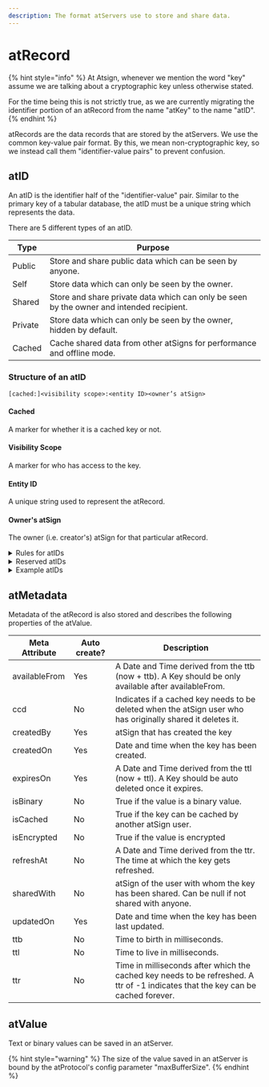 ```yaml
---
description: The format atServers use to store and share data.
---
```


# atRecord

{% hint style="info" %}
At Atsign, whenever we mention the word "key" assume we are talking about a cryptographic key unless otherwise stated.&#x20;

For the time being this is not strictly true, as we are currently migrating the identifier portion of an atRecord from the name "atKey" to the name "atID".
{% endhint %}

atRecords are the data records that are stored by the atServers. We use the common key-value pair format. By this, we mean non-cryptographic key, so we instead call them "identifier-value pairs" to prevent confusion.

## atID

An atID is the identifier half of the "identifier-value" pair. Similar to the primary key of a tabular database, the atID must be a unique string which represents the data.

There are 5 different types of an atID.

| Type    | Purpose                                                                                  |
| ------- | ---------------------------------------------------------------------------------------- |
| Public  | Store and share public data which can be seen by anyone.                                 |
| Self    | Store data which can only be seen by the owner.                                          |
| Shared  | Store and share private data which can only be seen by the owner and intended recipient. |
| Private | Store data which can only be seen by the owner, hidden by default.                       |
| Cached  | Cache shared data from other atSigns for performance and offline mode.                   |

### Structure of an atID

```
[cached:]<visibility scope>:<entity ID><owner’s atSign>
```

#### Cached

A marker for whether it is a cached key or not.

#### Visibility Scope

A marker for who has access to the key.

#### Entity ID

A unique string used to represent the atRecord.

#### Owner's atSign

The owner (i.e. creator's) atSign for that particular atRecord.

<details>

<summary>Rules for atIDs</summary>

1. Length of an atID should not be more than 240 characters\
   (a limitation of the current implementation of the atServer, not a protocol limitation)
2. A maximum of 55  7-bit characters for the atSign
3. Allowed characters in an entity are: `[\w._,-"']`
4. Namespace is mandatory in the current implementation of the protocol\
   i.e entity must follow the notation: `<identifier>.<namespace>`
5. Cached atIDs should have a different owner than the current atSign
6. Visibility scope and owner cannot be the same for a shared atID
7. Reserved atIDs cannot be [modified](../sdk/crud-operations.md) or [notified](../sdk/events.md)
8. For newly created atIDs, the owner must match the current atSign



</details>

<details>

<summary>Reserved atIDs</summary>

The following is a list of reserved atIDs which the atServer requires to function.

**Don't** try to delete or overwrite these keys, the atServer cannot function without them.

* `privatekey:at_pkam_privatekey`
* `privatekey:at_pkam_publickey`
* `public:publickey`
* `privatekey:privatekey`
* `shared_key`
* `privatekey:self_encryption_key`
* `signing_privatekey`
* `public:signing_publickey`
* `privatekey:at_secret`
* `privatekey:at_secret_deleted`

</details>

<details>

<summary>Example atIDs</summary>

#### Public atID

`public:location@alice`

#### Private atID

`privatekey:pk1@alice`

#### Shared atID

`@bob:phone@alice`

#### Internal atID

`_latestnotificationid.at_skeleton_app@alice`

#### Cached atID

`cached:@bob:phone@alice`

</details>

## atMetadata

Metadata of the atRecord is also stored and describes the following properties of the atValue.

| **Meta Attribute** | **Auto create?** | **Description**                                                                                                                  |
| ------------------ | ---------------- | -------------------------------------------------------------------------------------------------------------------------------- |
| availableFrom      | Yes              | A Date and Time derived from the ttb (now + ttb). A Key should be only available after availableFrom.                            |
| ccd                | No               | Indicates if a cached key needs to be deleted when the atSign user who has originally shared it deletes it.                      |
| createdBy          | Yes              | atSign that has created the key                                                                                                  |
| createdOn          | Yes              | Date and time when the key has been created.                                                                                     |
| expiresOn          | Yes              | A Date and Time derived from the ttl (now + ttl). A Key should be auto deleted once it expires.                                  |
| isBinary           | No               | True if the value is a binary value.                                                                                             |
| isCached           | No               | True if the key can be cached by another atSign user.                                                                            |
| isEncrypted        | No               | True if the value is encrypted                                                                                                   |
| refreshAt          | No               | A Date and Time derived from the ttr. The time at which the key gets refreshed.                                                  |
| sharedWith         | No               | atSign of the user with whom the key has been shared. Can be null if not shared with anyone.                                     |
| updatedOn          | Yes              | Date and time when the key has been last updated.                                                                                |
| ttb                | No               | Time to birth in milliseconds.                                                                                                   |
| ttl                | No               | Time to live in milliseconds.                                                                                                    |
| ttr                | No               | Time in milliseconds after which the cached key needs to be refreshed. A ttr of -1 indicates that the key can be cached forever. |

## atValue

Text or binary values can be saved in an atServer.&#x20;

{% hint style="warning" %}
The size of the value saved in an atServer is bound by the atProtocol's config parameter "maxBufferSize".
{% endhint %}
